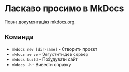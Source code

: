 # Ласкаво просимо в MkDocs

Повна документаціяя [mkdocs.org](https://www.mkdocs.org).

## Команди

* `mkdocs new [dir-name]` - Створити проєкт
* `mkdocs serve` - Запустити дев сервер
* `mkdocs build` - Побудувати сайт
* `mkdocs -h` - Вивести справку
